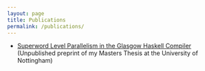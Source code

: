 ```yaml
---
layout: page
title: Publications
permalink: /publications/
---
```


- [Superword Level Parallelism in the Glasgow Haskell Compiler](https://abhiroop.github.io/pubs/Abhiroop_Masters_Thesis.pdf) (Unpublished preprint of my Masters Thesis at the University of Nottingham)
